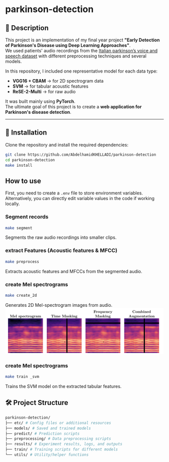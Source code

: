 # parkinson-detection

## 📖 Description
This project is an implementation of my final year project **"Early Detection of Parkinson's Disease using Deep Learning Approaches"**.  
We used patients' audio recordings from the [Italian parkinson’s voice and speech dataset](https://ieee-dataport.org/open-access/italian-parkinsons-voice-and-speech) with different preprocessing techniques and several models.  

In this repository, I included one representative model for each data type:
- **VGG16 + CBAM** → for 2D spectrogram data  
- **SVM** → for tabular acoustic features  
- **ReSE-2-Multi** → for raw audio  

It was built mainly using **PyTorch**.  
The ultimate goal of this project is to create a **web application for Parkinson's disease detection**.  

---
## 🚀 Installation

Clone the repository and install the required dependencies:

```bash
git clone https://github.com/AbdelhamidKHELLADI/parkinson-detection
cd parkinson-detection
make install
```
## How to use
First, you need to create a `.env` file to store environment variables.
Alternatively, you can directly edit variable values in the code if working locally. 
### Segment records 
```bash
make segment
```
Segments the raw audio recordings into smaller clips.
### extract Features (Acoustic features & MFCC)
```bash
make preprocess
```
Extracts acoustic features and MFCCs from the segmented audio.
### create Mel spectrograms

```bash
make create_2d
```
Generates 2D Mel-spectrogram images from audio.
![Alt text](etc/spectrograms.png)


### create Mel spectrograms

```bash
make train _svm
```
Trains the SVM model on the extracted tabular features.


## 🛠 Project Structure

```bash
parkinson-detection/
├── etc/ # Config files or additional resources
├── models/ # Saved and trained models
├── predict/ # Prediction scripts 
├── preprocessing/ # Data preprocessing scripts
├── results/ # Experiment results, logs, and outputs
├── train/ # Training scripts for different models
└── utils/ # Utility/helper functions

```
